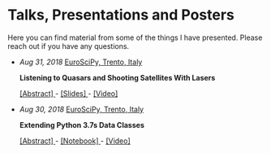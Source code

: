 # Talks, Presentations and Posters

Here you can find material from some of the things I have presented. Please reach out if you have any questions.

- _Aug 31, 2018_ [EuroSciPy, Trento, Italy](https://www.euroscipy.org/2018/)

    **Listening to Quasars and Shooting Satellites With Lasers**

    [ [Abstract] ](https://www.euroscipy.org/2018/descriptions/Listening%20to%20Quasars%20and%20Shooting%20Satellites%20With%20Lasers.html) -
    [ [Slides] ](20180831_euroscipy_quasars_and_lasers/20180831_quasars_and_lasers.pdf) -
    [ [Video] ](https://youtu.be/orxj8Dkh9rw?t=28m55s)


- _Aug 30, 2018_ [EuroSciPy, Trento, Italy](https://www.euroscipy.org/2018/)

    **Extending Python 3.7s Data Classes**

    [ [Abstract] ](https://www.euroscipy.org/2018/descriptions/Extending%20Python%203.7s%20Data%20Classes.html) -
    [ [Notebook] ](20180830_euroscipy_dataclasses/20180830_dataclasses.ipynb) -
    [ [Video] ](https://youtu.be/dGHIHCzabOM?t=36m55s)

